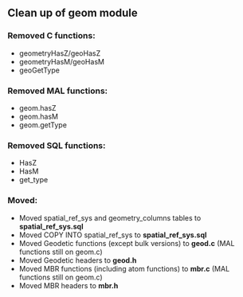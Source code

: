 ## Clean up of geom module
### Removed C functions:
- geometryHasZ/geoHasZ
- geometryHasM/geoHasM
- geoGetType

### Removed MAL functions:
- geom.hasZ
- geom.hasM
- geom.getType

### Removed SQL functions:
- HasZ
- HasM
- get_type

### Moved:
- Moved spatial_ref_sys and geometry_columns tables to **spatial_ref_sys.sql**
- Moved COPY INTO spatial_ref_sys to **spatial_ref_sys.sql**
- Moved Geodetic functions (except bulk versions) to **geod.c** (MAL functions still on geom.c)
- Moved Geodetic headers to **geod.h** 
- Moved MBR functions (including atom functions) to **mbr.c** (MAL functions still on geom.c)
- Moved MBR headers to **mbr.h**
